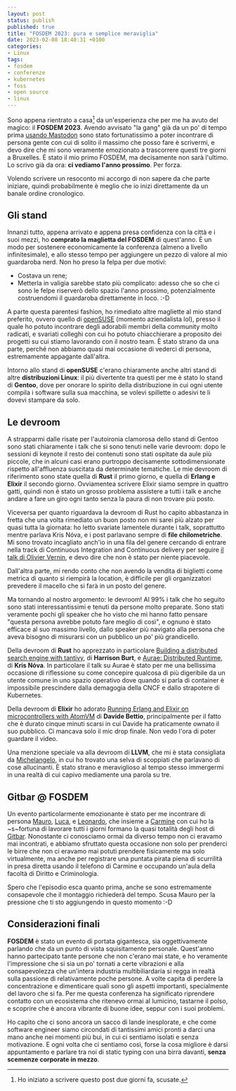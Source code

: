 ```yaml
---
layout: post
status: publish
published: true
title: "FOSDEM 2023: pura e semplice meraviglia"
date: 2023-02-08 18:40:31 +0100
categories: 
- Linux
tags: 
- fosdem
- conferenze
- kubernetes
- foss
- open source
- linux
---
```


Sono appena rientrato a casa[^1] da un'esperienza che per me ha avuto del magico: il **FOSDEM 2023**. Avendo avvisato "la gang" già da un po' di tempo prima [usando Mastodon](https://fosstodon.org/@dottorblaster/109687627391700777) sono stato fortunatissimo a poter incontrare di persona gente con cui di solito il massimo che posso fare è scrivermi, e devo dire che mi sono veramente emozionato a trascorrere questi tre giorni a Bruxelles. È stato il mio primo FOSDEM, ma decisamente non sarà l'ultimo. Lo scrivo già da ora: **ci vediamo l'anno prossimo**. Per forza.

Volendo scrivere un resoconto mi accorgo di non sapere da che parte iniziare, quindi probabilmente è meglio che io inizi direttamente da un banale ordine cronologico.

## Gli stand
Innanzi tutto, appena arrivato e appena presa confidenza con la città e i suoi mezzi, ho **comprato la maglietta del FOSDEM** di quest'anno. È un modo per sostenere economicamente la conferenza (almeno a livello infinitesimale), e allo stesso tempo per aggiungere un pezzo di valore al mio guardaroba nerd. Non ho preso la felpa per due motivi:

- Costava un rene;
- Metterla in valigia sarebbe stato più complicato: adesso che so che ci sono le felpe riserverò dello spazio l'anno prossimo, potenzialmente costruendomi il guardaroba direttamente in loco. :-D

A parte questa parentesi fashion, ho rimediato altre magliette al mio stand preferito, ovvero quello di [openSUSE](https://www.opensuse.org/) (momento aziendalista lol), presso il quale ho potuto incontrare degli adorabili membri della community molto radicati, e svariati colleghi con cui ho potuto chiacchierare a proposito dei progetti su cui stiamo lavorando con il nostro team. È stato strano da una parte, perché non abbiamo quasi mai occasione di vederci di persona, estremamente appagante dall'altra.

Intorno allo stand di **openSUSE** c'erano chiaramente anche altri stand di altre **distribuzioni Linux**: il più divertente tra questi per me è stato lo stand di **Gentoo**, dove per onorare lo spirito della distribuzione in cui ogni utente compila i software sulla sua macchina, se volevi spillette o adesivi te li dovevi stampare da solo.

## Le devroom
A strapparmi dalle risate per l'autoironia clamorosa dello stand di Gentoo sono stati chiaramente i talk che si sono tenuti nelle varie devroom: dopo le sessioni di keynote il resto dei contenuti sono stati ospitate da aule più piccole, che in alcuni casi erano purtroppo decisamente sottodimensionate rispetto all'affluenza suscitata da determinate tematiche. Le mie devroom di riferimento sono state quella di **Rust** il primo giorno, e quella di **Erlang e Elixir** il secondo giorno. Ovviamentea scrivere Elixir siamo sempre in quattro gatti, quindi non è stato un grosso problema assistere a tutti i talk e anche andare a fare un giro ogni tanto senza la paura di non trovare più posto.

Viceversa per quanto riguardava la devroom di Rust ho capito abbastanza in fretta che una volta rimediato un buon posto non mi sarei più alzato per quasi tutta la giornata: ho letto svariate lamentele durante i talk, soprattutto mentre parlava Kris Nóva, e i post parlavano sempre di **file chilometriche**. Mi sono trovato incagliato anch'io in una fila del genere cercando di entrare nella track di Continuous Integration and Continuous delivery per seguire [il talk di Olivier Vernin](https://fosdem.org/2023/schedule/event/continuous_update_everything/), e devo dire che non è stato per niente piacevole.

Dall'altra parte, mi rendo conto che non avendo la vendita di biglietti come metrica di quanto si riempirà la location, è difficile per gli organizzatori prevedere il macello che si farà in un posto del genere.

Ma tornando al nostro argomento: le devroom! Al 99% i talk che ho seguito sono stati interessantissimi e tenuti da persone molto preparate. Sono stati veramente pochi gli speaker che ho visto che mi hanno fatto pensare "questa persona avrebbe potuto fare meglio di così", e ognuno è stato efficace al suo massimo livello, dallo speaker più navigato alla persona che aveva bisogno di misurarsi con un pubblico un po' più grandicello.

Della devroom di **Rust** ho apprezzato in particolare [Building a distributed search engine with tantivy](https://fosdem.org/2023/schedule/event/rust_building_a_distributed_search_engine_with_tantivy/), di **Harrison Burt**, e [Aurae: Distributed Runtime](https://fosdem.org/2023/schedule/event/rust_aurae_a_new_pid_1_for_distributed_systems/), di **Kris Nóva**. In particolare il talk su Aurae è stato per me una bellissima occasione di riflessione su come concepire qualcosa di più digeribile da un utente comune in uno spazio operativo dove quando si parla di container è impossibile prescindere dalla demagogia della CNCF e dallo strapotere di Kubernetes.

Della devroom di **Elixir** ho adorato [Running Erlang and Elixir on microcontrollers with AtomVM](https://fosdem.org/2023/schedule/event/beam_running_erlang_elixir_microcontrollers_atomvm/) di **Davide Bettio**, principalmente per il fatto che è durato cinque minuti scarsi in cui Davide ha praticamente ownato il suo pubblico. Ci mancava solo il mic drop finale. Non vedo l'ora di poter guardare il video.

Una menzione speciale va alla devroom di **LLVM**, che mi è stata consigliata da [Michelangelo](https://github.com/blkt), in cui ho trovato una selva di scoppiati che parlavano di cose allucinanti. È stato strano e meraviglioso al tempo stesso immergermi in una realtà di cui capivo mediamente una parola su tre.

## Gitbar @ FOSDEM
Un evento particolarmente emozionante è stato per me incontrare di persona [Mauro](https://github.com/brainrepo), [Luca](https://github.com/lucarainone), e [Leonardo](https://github.com/leorossi), che insieme a [Carmine](https://github.com/cdimonaco) con cui ho la ~s~fortuna di lavorare tutti i giorni formano la quasi totalità degli host di [Gitbar](https://www.gitbar.it/). Nonostante ci conosciamo ormai da diverso tempo non ci eravamo mai incontrati, e abbiamo sfruttato questa occasione non solo per prenderci le birre che non ci eravamo mai potuti prendere fisicamente ma solo virtualmente, ma anche per registrare una puntata pirata piena di scurrilità in presa diretta usando il telefono di Carmine e occupando un'aula della facoltà di Diritto e Criminologia.

Spero che l'episodio esca quanto prima, anche se sono estremamente consapevole che il montaggio richiederà del tempo. Scusa Mauro per la pressione che ti sto aggiungendo in questo momento :-D

## Considerazioni finali
**FOSDEM** è stato un evento di portata gigantesca, sia oggettivamente parlando che da un punto di vista squisitamente personale. Quest'anno hanno partecipato tante persone che non c'erano mai state, e ho veramente l'impressione che si sia un po' tornati a certe vibrazioni e alla consapevolezza che un'intera industria multibiliardaria si regga in realtà sulla passione di relativamente poche persone. A volte capita di perdere la concentrazione e dimenticare quali sono gli aspetti importanti, specialmente del lavoro che si fa. Per me questa conferenza ha significato riprendere contatto con un ecosistema che ritenevo ormai al lumicino, tastarne il polso, e scoprire che è ancora vibrante di buone idee, seppur con i suoi problemi.

Ho capito che ci sono ancora un sacco di lande inesplorate, e che come software engineer siamo circondati di tantissimi amici pronti a darci una mano anche nei momenti più bui, in cui ci sentiamo isolati e senza motivazione. E ogni volta che ci sentiamo così, forse la cosa migliore è darsi appuntamento e parlare tra noi di static typing con una birra davanti, **senza scemenze corporate in mezzo**.

[^1]: Ho iniziato a scrivere questo post due giorni fa, scusate.
